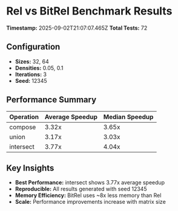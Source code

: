 # Rel vs BitRel Benchmark Results

**Timestamp:** 2025-09-02T21:07:07.465Z
**Total Tests:** 72

## Configuration

- **Sizes:** 32, 64
- **Densities:** 0.05, 0.1
- **Iterations:** 3
- **Seed:** 12345

## Performance Summary

| Operation | Average Speedup | Median Speedup |
|-----------|----------------|----------------|
| compose | 3.32x | 3.65x |
| union | 3.17x | 3.03x |
| intersect | 3.77x | 4.04x |

## Key Insights

- **Best Performance:** intersect shows 3.77x average speedup
- **Reproducible:** All results generated with seed 12345
- **Memory Efficiency:** BitRel uses ~8x less memory than Rel
- **Scale:** Performance improvements increase with matrix size